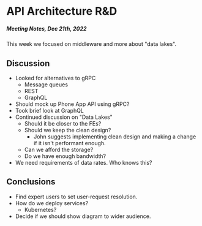 # API Architecture R&D
##### Meeting Notes, *Dec 21th, 2022*

This week we focused on middleware and more about "data lakes".

## Discussion

- Looked for alternatives to gRPC
  - Message queues
  - REST
  - GraphQL
- Should mock up Phone App API using gRPC?
- Took brief look at GraphQL
- Continued discussion on "Data Lakes"
  - Should it be closer to the FEs?
  - Should we keep the clean design?
    - John suggests implementing clean design and making a change if it isn't performant enough.
  - Can we afford the storage?
  - Do we have enough bandwidth?
- We need requirements of data rates. Who knows this?

## Conclusions

- Find expert users to set user-request resolution.
- How do we deploy services?
  - Kubernetes?
- Decide if we should show diagram to wider audience.